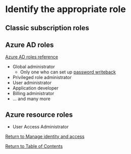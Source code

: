 # Identify the appropriate role

## Classic subscription roles

## Azure AD roles

[Azure AD roles reference](https://docs.microsoft.com/en-us/azure/active-directory/roles/permissions-reference)

* Global administrator
   * Only one who can set up [password writeback](15-Configure%20password%20writeback.md)
* Privileged role administrator
* User administrator
* Application developer
* Billing administrator
* ... and many more

## Azure resource roles
* User Access Administrator


[Return to Manage identity and access](README.md)

[Return to Table of Contents](../README.md)